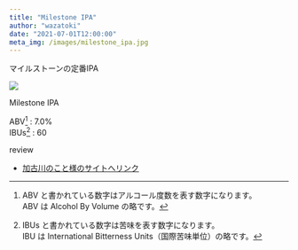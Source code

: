 ```yaml
---
title: "Milestone IPA"
author: "wazatoki"
date: "2021-07-01T12:00:00"
meta_img: /images/milestone_ipa.jpg
---
```


マイルストーンの定番IPA

<div class="figure">

![](/images/milestone_ipa.jpg)

<p class="caption">Milestone IPA</p>

</div>

ABV[^1] : 7.0%  
IBUs[^2] : 60 


[^1]:ABV と書かれている数字はアルコール度数を表す数字になります。  
ABV は Alcohol By Volume の略です。

[^2]:IBUs と書かれている数字は苦味を表す数字になります。  
IBU は International Bitterness Units（国際苦味単位）の略です。

review
* [加古川のこと様のサイトへリンク](https://harimania.com/yamada-store/kitano-kakogawa-milestone-ipa/)
